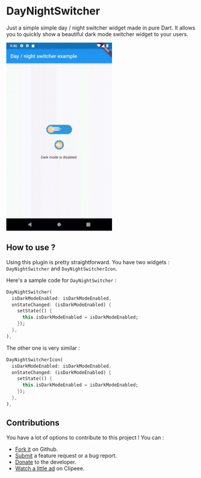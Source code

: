 # DayNightSwitcher

Just a simple simple day / night switcher widget made in pure Dart.
It allows you to quickly show a beautiful dark mode switcher widget to your users.

<img src="https://github.com/Skyost/DayNightSwitcher/raw/master/screenshots/preview.gif" height="500">

## How to use ?

Using this plugin is pretty straightforward. You have two widgets : `DayNightSwitcher` and `DayNightSwitcherIcon`.

Here's a sample code for `DayNightSwitcher` :

```dart
DayNightSwitcher(
  isDarkModeEnabled: isDarkModeEnabled,
  onStateChanged: (isDarkModeEnabled) {
    setState(() {
      this.isDarkModeEnabled = isDarkModeEnabled;
    });
  },
),
```

The other one is very similar :

```dart
DayNightSwitcherIcon(
  isDarkModeEnabled: isDarkModeEnabled,
  onStateChanged: (isDarkModeEnabled) {
    setState(() {
      this.isDarkModeEnabled = isDarkModeEnabled;
    });
  },
),
```

## Contributions

You have a lot of options to contribute to this project ! You can :

* [Fork it](https://github.com/Skyost/DayNightSwitcher/fork) on Github.
* [Submit](https://github.com/Skyost/DayNightSwitcher/issues/new/choose) a feature request or a bug report.
* [Donate](https://paypal.me/Skyost) to the developer.
* [Watch a little ad](https://www.clipeee.com/creator/skyost) on Clipeee.

